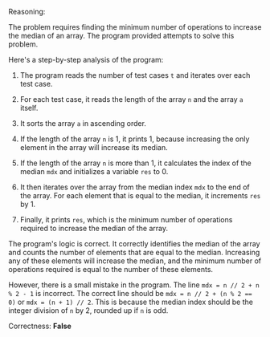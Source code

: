 Reasoning:

The problem requires finding the minimum number of operations to increase the median of an array. The program provided attempts to solve this problem.

Here's a step-by-step analysis of the program:

1. The program reads the number of test cases `t` and iterates over each test case.

2. For each test case, it reads the length of the array `n` and the array `a` itself.

3. It sorts the array `a` in ascending order.

4. If the length of the array `n` is 1, it prints 1, because increasing the only element in the array will increase its median.

5. If the length of the array `n` is more than 1, it calculates the index of the median `mdx` and initializes a variable `res` to 0.

6. It then iterates over the array from the median index `mdx` to the end of the array. For each element that is equal to the median, it increments `res` by 1.

7. Finally, it prints `res`, which is the minimum number of operations required to increase the median of the array.

The program's logic is correct. It correctly identifies the median of the array and counts the number of elements that are equal to the median. Increasing any of these elements will increase the median, and the minimum number of operations required is equal to the number of these elements.

However, there is a small mistake in the program. The line `mdx = n // 2 + n % 2 - 1` is incorrect. The correct line should be `mdx = n // 2 + (n % 2 == 0)` or `mdx = (n + 1) // 2`. This is because the median index should be the integer division of `n` by 2, rounded up if `n` is odd.

Correctness: **False**